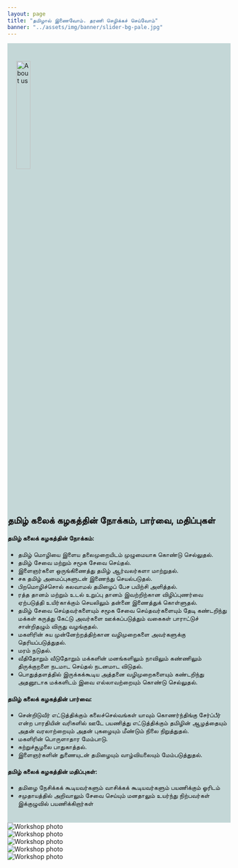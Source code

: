 ```yaml
---
layout: page
title: "தமிழால் இணைவோம். தரணி செழிக்கச் செய்வோம்"
banner: "../assets/img/banner/slider-bg-pale.jpg"
---
```

<meta name="twitter:card" content="summary" />
<meta name="twitter:site" content="@our_codingclub" />
<meta name="twitter:creator" content="@our_codingclub" />
<meta property="og:url" content="https://ourcodingclub.github.io" />
<meta property="og:title" content="Coding Club: a positive peer-learning community" />
<meta property="og:description" content="Free and accessible tutorials on data analysis, manipulation, visualisation and more." />
<meta property="og:image" content="https://ourcodingclub.github.io/assets/img/logos/logo_hex_cc.png" />



<section id="portfolio-work" style="background-color: #c4d7d7; padding-bottom:20px; padding-top:20px">
<div class="content-new-streams">
    <img src="{{ site.baseurl }}/assets/img/index/about_us.png" style= "width:25%; height:auto; padding:20px;20px;20px;80px;" alt="About us"><h2>தமிழ் கலைக் கழகத்தின் நோக்கம், பார்வை, மதிப்புகள் </h2>
<p>
<h4>தமிழ் கலைக் கழகத்தின் நோக்கம்:</h4>
<ul>
<li> தமிழ் மொழியை இளைய தலைமுறையிடம் முழுமையாக கொண்டு செல்லுதல்.</li>
<li>தமிழ் சேவை மற்றும் சமூக சேவை செய்தல்.</li>
<li>இளைஞர்களை ஒருங்கிணைத்து தமிழ் ஆர்வலர்களா மாற்றுதல்.</li>
<li>சக தமிழ் அமைப்புகளுடன் இணைந்து செயல்படுதல்.</li>
<li>பிறமொழிச்சொல் கலவாமல் தமிழைப் பேச பயிற்சி அளித்தல்.</li>
<li>ரத்த தானம் மற்றும் உடல் உறுப்பு தானம் இவற்றிற்கான விழிப்புணர்வை ஏற்படுத்தி உயிர்காக்கும் செயலிலும் தன்னை இணைத்துக் கொள்ளுதல்.</li>
<li>தமிழ் சேவை செய்தவர்களையும் சமூக சேவை செய்தவர்களையும் தேடி கண்டறிந்து மக்கள் கருத்து கேட்டு அவர்களை ஊக்கப்படுத்தும் வகைகள் பாராட்டுச் சான்றிதழும் விருது வழங்குதல்.</li>
<li>மகளிரின் சுய முன்னேற்றத்திற்கான வழிமுறைகளை அவர்களுக்கு தெரியப்படுத்துதல்.</li>
<li>மரம் நடுதல்.</li>
<li>வீதிதோறும் வீடுதோறும் மக்களின் மனங்களிலும் நாவிலும் கண்ணிலும் திருக்குறளை நடமாட செய்தல் நடனமாட விடுதல்.</li>
<li>பொதுத்தளத்தில் இருக்கக்கூடிய அத்தனை வழிமுறைகளையும் கண்டறிந்து அதனூடாக மக்களிடம் இவை எல்லாவற்றையும் கொண்டு செல்லுதல்.</li>
</ul>
</p>
<p>
<h4>தமிழ் கலைக் கழகத்தின் பார்வை:</h4>
<ul>

<li> சென்றிடுவீர் எட்டுத்திக்கும் கலைச்செல்வங்கள் யாவும் கொணர்ந்திங்கு சேர்ப்பீர் என்ற பாரதியின் வரிகளில் ஊடே பயணித்து எட்டுத்திக்கும் தமிழின் ஆழத்தையும் அதன் வரலாற்றையும் அதன் புகழையும் மீண்டும் நிலை நிறுத்துதல்.</li>

<li> மகளிரின் பொருளாதார மேம்பாடு.</li>

<li> சுற்றுச்சூழலை பாதுகாத்தல்.</li>

<li> இளைஞர்களின் துணையுடன் தமிழையும் வாழ்வியலையும் மேம்படுத்துதல்.</li>
</ul>
</p>
<p>
<h4> தமிழ் கலைக் கழகத்தின் மதிப்புகள்: </h4>
<ul>
<li> தமிழை நேசிக்கக் கூடியவர்களும் வாசிக்கக் கூடியவர்களும் பயணிக்கும் ஓரிடம்</li>

<li> சமுதாயத்தில் அறிவாலும் சேவை செய்யும் மனதாலும் உயர்ந்து நிற்பவர்கள் இக்குழுவில் பயணிக்கிறார்கள் </li>
</ul>
</p>
</div>
</section>



<div class="owl-carousel-wrapper">
	<div class="owl-carousel">
		<div class="owl-carousel-img">
			<img src="{{ site.baseurl }}/assets/img/index/workshop1.JPG" alt="Workshop photo">
		</div>
		<div class="owl-carousel-img">
			<img src="{{ site.baseurl }}/assets/img/index/workshop2.JPG" alt="Workshop photo">
		</div>
		<div class="owl-carousel-img">
			<img src="{{ site.baseurl }}/assets/img/index/workshop3.JPG" alt="Workshop photo">
		</div>
				<div class="owl-carousel-img">
			<img src="{{ site.baseurl }}/assets/img/index/workshop4.JPG" alt="Workshop photo">
		</div>
				<div class="owl-carousel-img">
			<img src="{{ site.baseurl }}/assets/img/index/workshop5.JPG" alt="Workshop photo">
		</div>
	</div>
</div>

